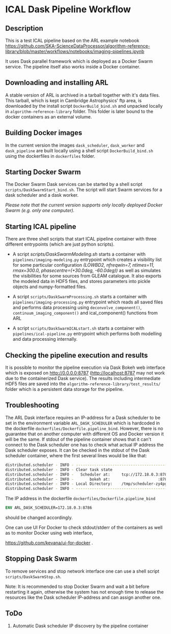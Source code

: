 # ICAL Dask Pipeline Workflow

## Description

This is a test ICAL pipeline based on the ARL example notebook
<https://github.com/SKA-ScienceDataProcessor/algorithm-reference-library/blob/master/workflows/notebooks/imaging-pipelines.ipynb>

It uses Dask parallel framework which is deployed as a Docker Swarm service.
The pipeline itself also works inside a Docker container.

## Downloading and installing ARL

A stable version of ARL is archived in a tarball together with it's data files.
This tarball, which is kept in Cambridge Astrophysics' ftp area, is downloaded
by the install script `DockerBuild_bind.sh` and unpacked locally in
`algorithm-reference-library` folder. This folder is later bound to the docker
containers as an external volume.

## Building Docker images

In the current version the images `dask_scheduler`, `dask_worker` and
`dask_pipeline` are built locally using a shell script `DockerBuild_bind.sh`
using the dockerfiles in `dockerfiles` folder.

## Starting Docker Swarm

The Docker Swarm Dask services can be started by a shell script
`scripts/DaskSwarmStart_bind.sh`. The script will start Swarm services for a
dask scheduler and a dask worker.

*Please note that the current version supports only locally deployed Docker
Swarm (e.g. only one computer).*

## Starting ICAL pipeline

There are three shell scripts that start ICAL pipeline container with three
different entrypoints (which are just python scripts).

* A script *scripts/DaskSwarmModeling.sh* starts a container with
  `pipelines/imaging-modeling.py` entrypoint which creates a visibility list
  for some particular configuration *(LOWBD2, nfreqwin=7, ntimes=11,
  rmax=300.0, phasecentre=(+30.0deg, -60.0deg))* as well as simulates the
  visibilities for some sources from GLEAM catalogue. It also exports the
  modeled data in HDF5 files, and stores parameters into pickle objects and
  numpy-formatted files.

* A script `scripts/DaskSwarmProcessing.sh` starts a container with
  `pipelines/imaging-processing.py` entrypoint which reads all saved files and
  performs data processing using `deconvolve_component()`,
  `continuum_imaging_component()` and ical_component() functions from ARL

* A script `scripts/DaskSwarmICALstart.sh` starts a container with
  `pipelines/ical-pipeline.py` entrypoint which performs both modelling and
  data processing internally.

## Checking the pipeline execution and results

It is possible to monitor the pipeline execution via Dask Bokeh web
interface which is exposed on <http://0.0.0.0:8787> (<http://localhost:8787>
may not work due to the containerized Dask service). The results including
intermediate HDF5 files are saved into the
`algorithm-reference-library/test_results/` folder which is a persistent data
storage for the pipeline.

## Troubleshooting

The ARL Dask interface requires an IP-address for a Dask scheduler to be set
in the environment variable `ARL_DASK_SCHEDULER` which is hardcoded in the
dockerfile `dockerfiles/Dockerfile.pipeline_bind`. However, there is no
guarantee that on another computer with different OS and Docker version
it will be the same. If stdout of the pipeline container shows that it
can't connect to the Dask scheduler one has to check what actual IP address
the Dask scheduler exposes. It can be checked in the stdout of the Dask
scheduler container, where the first several lines would be like that:

```bash
distributed.scheduler - INFO - -----------------------------------------------
distributed.scheduler - INFO - Clear task state
distributed.scheduler - INFO -   Scheduler at:     tcp://172.18.0.3:8786
distributed.scheduler - INFO -       bokeh at:                     :8787
distributed.scheduler - INFO - Local Directory:    /tmp/scheduler-zy4pgozd
distributed.scheduler - INFO - -----------------------------------------------
```

The IP address in the dockerfile `dockerfiles/Dockerfile.pipeline_bind`

```Dockerfile
ENV ARL_DASK_SCHEDULER=172.18.0.3:8786
```

should be changed accordingly.

One can use UI For Docker to check stdout/stderr of the containers as well as
to monitor Docker using web interface,

<https://github.com/kevana/ui-for-docker> .

## Stopping Dask Swarm

To remove services and stop network interface one can use a shell script
`scripts/DaskSwarmStop.sh`.

Note: It is recommended to stop Docker Swarm and wait a bit before restarting
it again, otherwise the system has not enough time to release the resources
like the Dask scheduler IP-address and can assign another one.

## ToDo

1. Automatic Dask scheduler IP discovery by the pipeline container
